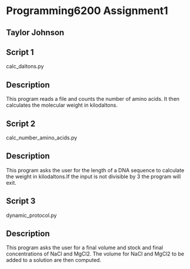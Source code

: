 # Programming6200 Assignment1

## Taylor Johnson

## Script 1

calc_daltons.py

## Description

This program reads a file and counts the number of amino acids. It then calculates the molecular weight in kilodaltons. 

## Script 2

calc_number_amino_acids.py

## Description

This program asks the user for the length of a DNA sequence to calculate the weight in kilodaltons.If the input is not divisible by 3 the program will exit.

## Script 3 

dynamic_protocol.py

## Description

This program asks the user for a final volume and stock and final concentrations of  NaCl and MgCl2. The volume for NaCl and MgCl2 to be added to a solution are then computed.  
